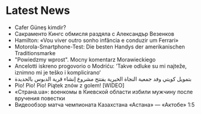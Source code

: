 # Latest News
-  Cafer Güneş kimdir?
-  Сакраменто Кингс обмисля раздяла с Александър Везенков
-  Hamilton: «Vou viver outro sonho infância e conduzir um Ferrari»
-  Motorola-Smartphone-Test: Die besten Handys der amerikanischen Traditionsmarke
-  "Powiedzmy wprost". Mocny komentarz Morawieckiego
-  Ancelotti iskreno progovorio o Modriću: ‘Takve odluke su mi najteže, iznimno mi je teško i komplicirano‘
-  بتمويل كويتي وفد جمعية النجاة الخيرية يفتتح مشروع إنشاء قرية الدبوس بالحديدة
-  Pio! Pio! Pio! Piątek znów z golem! [WIDEO]
-  «Страна․ua»: военкомы в Киевской области избили мужчину после вручения повестки
-  Видеообзор матча чемпионата Казахстана «Астана» — «Актобе» 1:5
